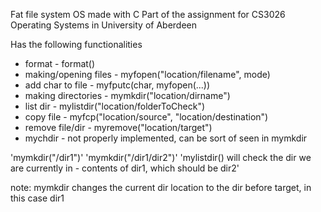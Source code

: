Fat file system OS made with C
Part of the assignment for CS3026 Operating Systems in University of Aberdeen

Has the following functionalities
- format					- format()
- making/opening files		- myfopen("location/filename", mode)
- add char to file			- myfputc(char, myfopen(...))
- making directories			- mymkdir("location/dirname")
- list dir					- mylistdir("location/folderToCheck")
- copy file					- myfcp("location/source", "location/destination")
- remove file/dir				- myremove("location/target")
- mychdir					- not properly implemented, can be sort of seen in mymkdir

'mymkdir("/dir1")'
'mymkdir("/dir1/dir2")'
'mylistdir() will check the dir we are currently in - contents of dir1, which should be dir2'

note: mymkdir changes the current dir location to the dir before target, in this case dir1

